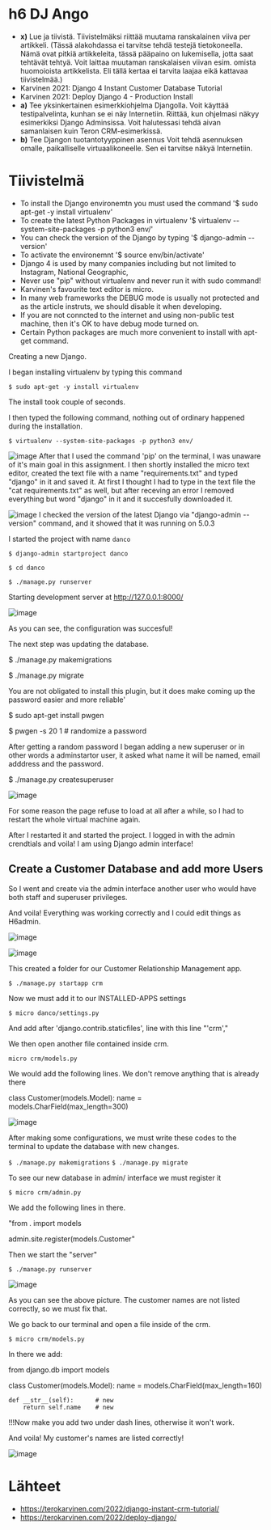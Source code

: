 # h6 DJ Ango

- **x)** Lue ja tiivistä. Tiivistelmäksi riittää muutama ranskalainen viiva per artikkeli. (Tässä alakohdassa ei tarvitse tehdä testejä tietokoneella. Nämä ovat pitkiä artikkeleita, tässä pääpaino on lukemisella, jotta saat tehtävät tehtyä. Voit laittaa muutaman ranskalaisen viivan esim. omista huomoioista artikkelista. Eli tällä kertaa ei tarvita laajaa eikä kattavaa tiivistelmää.)
- Karvinen 2021: Django 4 Instant Customer Database Tutorial
- Karvinen 2021: Deploy Django 4 - Production Install
- **a)** Tee yksinkertainen esimerkkiohjelma Djangolla.
        Voit käyttää testipalvelinta, kunhan se ei näy Internetiin.
        Riittää, kun ohjelmasi näkyy esimerkiksi Django Adminsissa.
        Voit halutessasi tehdä aivan samanlaisen kuin Teron CRM-esimerkissä.
- **b)** Tee Djangon tuotantotyyppinen asennus
        Voit tehdä asennuksen omalle, paikalliselle virtuaalikoneelle. Sen ei tarvitse näkyä Internetiin.

# Tiivistelmä

- To install the Django environemtn you must used the command '$ sudo apt-get -y install virtualenv'
- To create the latest Python Packages in virtualenv '$ virtualenv --system-site-packages -p python3 env/'
- You can check the version of the Django by typing '$ django-admin --version'
- To activate the environemnt '$ source env/bin/activate'
- Django 4 is used by many companies including but not limited to Instagram, National Geographic, 
- Never use "pip" without virtualenv and never run it with sudo command!
- Karvinen's favourite text editor is micro.
- In many web frameworks the DEBUG mode is usually not protected and as the article instruts, we should disable it when developing.
- If you are not conncted to the internet and using non-public test machine, then it's OK to have debug mode turned on.
- Certain  Python packages are much more convenient to install with apt-get command. 

Creating a new Django.

I began installing virtualenv by typing this command

`$ sudo apt-get -y install virtualenv`

The install took couple of seconds.

I then typed the following command, nothing out of ordinary happened during the installation.

`$ virtualenv --system-site-packages -p python3 env/`

![image](https://github.com/PvtPrivacy/Fort-Private/assets/156780345/f1c8c51b-cfd9-4171-9cc0-a9bcdaf3213c)
After that I used the command 'pip' on the terminal, I was unaware of it's main goal in this assignment.
I then shortly installed the micro text editor, created the text file with a name "requirements.txt" and typed "django" in it and saved it. At first I thought I had to type in the text file the "cat requirements.txt" as well, but after receving an error I removed everything but word "django" in it and it succesfully downloaded it.

![image](https://github.com/PvtPrivacy/Fort-Private/assets/156780345/5a999ed7-bbca-4b5f-9579-7707f8f53da1)
I checked the version of the latest Django via "django-admin --version" command, and it showed that it was running on 5.0.3

I started the project with name `danco`

`$ django-admin startproject danco`

`$ cd danco`

`$ ./manage.py runserver`

Starting development server at http://127.0.0.1:8000/

![image](https://github.com/PvtPrivacy/Fort-Private/assets/156780345/ee6244dd-59db-4474-af4d-8ea41336a3e4)

As you can see, the configuration was succesful!

The next step was updating the database.

$ ./manage.py makemigrations

$ ./manage.py migrate

You are not obligated to install this plugin, but it does make coming up the password easier and more reliable'

$ sudo apt-get install pwgen

$ pwgen -s 20 1 # randomize a password

After getting a random password I began adding a new superuser or in other words a adminstartor user, it asked what name it will be named, email adddress and the password.

$ ./manage.py createsuperuser

![image](https://github.com/PvtPrivacy/Fort-Private/assets/156780345/03738ca5-7371-46e0-9b31-832496363cff)

For some reason the page refuse to load at all after a while, so I had to restart the whole virtual machine again. 

After I restarted it and started the project. I logged in with the admin crendtials and voila! I am using Django admin interface!

## Create a Customer Database and add more Users

So I went and create via the admin interface another user who would have both staff and superuser privileges.

And voila! Everything was working correctly and I could edit things as H6admin.

![image](https://github.com/PvtPrivacy/Fort-Private/assets/156780345/5d4a6f15-165e-4ed4-b110-1442af46ce79)

![image](https://github.com/PvtPrivacy/Fort-Private/assets/156780345/81144a13-7488-4aff-a2d0-c2f8c7548bd4)


This created a folder for our Customer Relationship Management app.

`$ ./manage.py startapp crm`

Now we must add it to our INSTALLED-APPS settings

`$ micro danco/settings.py`

And add after 'django.contrib.staticfiles', line with this line
"'crm',"

We then open another file contained inside crm.

`micro crm/models.py`

We would add the following lines. We don't remove anything that is already there

class Customer(models.Model):
   name = models.CharField(max_length=300)

![image](https://github.com/PvtPrivacy/Fort-Private/assets/156780345/a842254e-3de0-409a-960c-790422e7e48b)

After making some configurations, we must write these codes to the terminal to update the database with new changes.

`$ ./manage.py makemigrations`
`$ ./manage.py migrate`

To see our new database in admin/ interface we must register it 

`$ micro crm/admin.py`

We add the following lines in there.

"from . import models

admin.site.register(models.Customer"

Then we start the "server"

`$ ./manage.py runserver`

![image](https://github.com/PvtPrivacy/Fort-Private/assets/156780345/22e149c3-bb89-4229-a536-2a5a906732c1)

As you can see the above picture. The customer names are not listed correctly, so we must fix that.

We go back to our terminal and open a file inside of the crm.

`$ micro crm/models.py`

In there we add:

from django.db import models

class Customer(models.Model):
    name = models.CharField(max_length=160)

    def __str__(self):		# new
        return self.name	# new

!!!Now make you add two under dash lines, otherwise it won't work.

And voila! My customer's names are listed correctly!

![image](https://github.com/PvtPrivacy/Fort-Private/assets/156780345/5742f2cf-e25f-4efb-894e-b0dd03d98d32)


# Lähteet
- https://terokarvinen.com/2022/django-instant-crm-tutorial/
- https://terokarvinen.com/2022/deploy-django/


